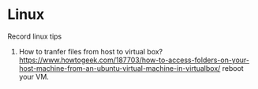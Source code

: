 # Linux
Record linux tips

1. How to tranfer files from host to virtual box?
   https://www.howtogeek.com/187703/how-to-access-folders-on-your-host-machine-from-an-ubuntu-virtual-machine-in-virtualbox/
   reboot your VM.
